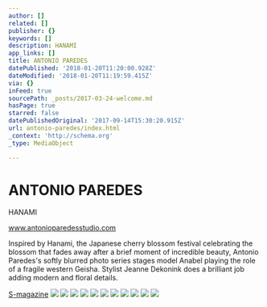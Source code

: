 ```yaml
---
author: []
related: []
publisher: {}
keywords: []
description: HANAMI
app_links: []
title: ANTONIO PAREDES
datePublished: '2018-01-20T11:20:00.928Z'
dateModified: '2018-01-20T11:19:59.415Z'
via: {}
inFeed: true
sourcePath: _posts/2017-03-24-welcome.md
hasPage: true
starred: false
datePublishedOriginal: '2017-09-14T15:30:20.915Z'
url: antonio-paredes/index.html
_context: 'http://schema.org'
_type: MediaObject

---
```

# **ANTONIO PAREDES**

HANAMI

www.antonioparedesstudio.com

Inspired by Hanami, the Japanese cherry blossom festival celebrating the blossom that fades away after a brief moment of incredible beauty, Antonio Paredes's softly blurred photo series stages model Anabel playing the role of a fragile western Geisha. Stylist Jeanne Dekonink does a brilliant job adding modern and floral details.

[S-magazine][0]
![](https://the-grid-user-content.s3-us-west-2.amazonaws.com/a5c048c6-989e-49a4-8b09-8f376ea00b9d.jpg)
![](https://the-grid-user-content.s3-us-west-2.amazonaws.com/1aefb3d1-dd00-4d91-b835-a4fa53de5280.jpg)
![](https://the-grid-user-content.s3-us-west-2.amazonaws.com/246c3a50-dc2a-4b06-ba9a-0f1ef05c1483.jpg)
![](https://the-grid-user-content.s3-us-west-2.amazonaws.com/f4e71c38-e0fa-445a-8b65-84c30b3dc967.jpg)
![](https://the-grid-user-content.s3-us-west-2.amazonaws.com/a92ab843-e899-4a94-aa5b-4f1d1b15dbf3.jpg)
![](https://the-grid-user-content.s3-us-west-2.amazonaws.com/9b57ab2f-edf1-404d-a364-fcf6dea6969e.jpg)
![](https://the-grid-user-content.s3-us-west-2.amazonaws.com/3503f43f-3f26-4619-b104-ede76eec7d32.jpg)
![](https://the-grid-user-content.s3-us-west-2.amazonaws.com/371296ec-573c-4d41-8b21-65dc3ea42b77.jpg)
![](https://the-grid-user-content.s3-us-west-2.amazonaws.com/5cc5bf4b-67ce-48b4-82ea-389b0aa4fccc.jpg)
![](https://the-grid-user-content.s3-us-west-2.amazonaws.com/8db97128-866c-4b7c-9a53-aa5444d02980.jpg)
![](https://the-grid-user-content.s3-us-west-2.amazonaws.com/62495286-aaac-43f1-869e-24a6a980a21b.jpg)

[0]: http://s-magazine.photography/ceemes/en/digital-features/hanami-1813.html